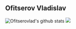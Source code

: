 ## Ofitserov Vladislav

![Ofitserovlad's github stats](https://github-readme-stats.vercel.app/api?username=OFITSEROVLAD&show_icons=true&hide_border=true)
![](https://road-to-kaggle-grandmaster.vercel.app/api/badges/ofitserovlad/competition)

<!--
**OFITSEROVLAD/OFITSEROVLAD** is a ✨ _special_ ✨ repository because its `README.md` (this file) appears on your GitHub profile.

Here are some ideas to get you started:

- 🔭 I’m currently working on ...
- 🌱 I’m currently learning ...
- 👯 I’m looking to collaborate on ...
- 🤔 I’m looking for help with ...
- 💬 Ask me about ...
- 📫 How to reach me: ...
- 😄 Pronouns: ...
- ⚡ Fun fact: ...
-->
